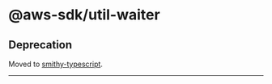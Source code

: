 # @aws-sdk/util-waiter

## Deprecation

Moved to [smithy-typescript](https://github.com/awslabs/smithy-typescript/tree/main/packages).

---
